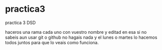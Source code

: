 # practica3
practica 3 DSD

haceros una rama cada uno con vuestro nombre y editad en esa
si no sabeis aun usar git o github no hagais nada y el lunes o martes lo hacemos todos juntos para que lo veais como funciona.
